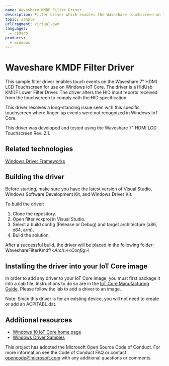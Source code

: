 ```yaml
---
name: Waveshare KMDF Filter Driver
description: Filter driver which enables the Waveshare touchscreen on IoT Core.
topic: sample
urlFragment: virtual-pwm
languages:
  - csharp
products:
  - windows
---
```


# Waveshare KMDF Filter Driver

This sample filter driver enables touch events on the Waveshare 7" HDMI LCD Touchscreen for use on Windows IoT Core.  The driver is a HidUsb KMDF Lower Filter Driver.  The driver alters the HID input reports received from the touchscreen to comply with the HID specification.

This driver resolves a long-standing issue seen with this specific touchscreen where finger-up events were not recognized in Windows IoT Core.

This driver was developed and tested using the Waveshare 7" HDMI LCD Touchscreen Rev. 2.1.

## Related technologies
[Windows Driver Frameworks](http://msdn.microsoft.com/en-us/library/windows/hardware/ff557565)

## Building the driver
Before starting, make sure you have the latest version of Visual Studio, Windows Software Development Kit, and Windows Driver Kit.

To build the driver:
1. Clone the repository.
2. Open filter.vcxproj in Visual Studio.
3. Select a build config (Release or Debug) and target architecture (x86, x64, arm).
4. Build the solution.

After a successful build, the driver will be placed in the following folder: WaveshareFilterKmdf\\\<*Arch*\>\\<*Config*\>\

## Installing the driver into your IoT Core image
In order to add any driver to your IoT Core image, you must first package it into a cab file.  Instructions to do so are in the [IoT Core Manufacturing Guide](https://docs.microsoft.com/en-us/windows-hardware/manufacture/iot/add-a-driver-to-an-image). Please follow the lab to add a driver to an image.

Note: Since this driver is for an existing device, you will not need to create or add an ACPITABL.dat.

## Additional resources
* [Windows 10 IoT Core home page](https://developer.microsoft.com/en-us/windows/iot/)
* [Windows Driver Samples](https://github.com/Microsoft/Windows-driver-samples/)

This project has adopted the Microsoft Open Source Code of Conduct. For more information see the Code of Conduct FAQ or contact <opencode@microsoft.com> with any additional questions or comments.
